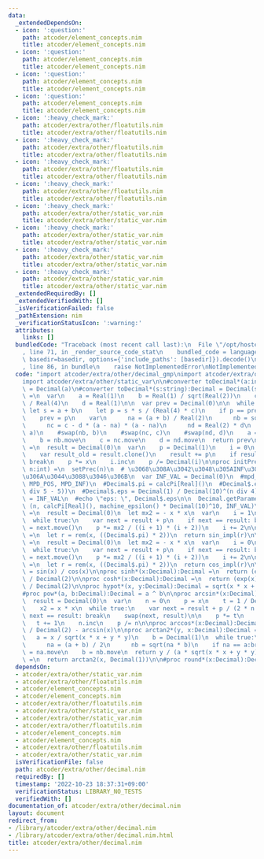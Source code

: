 ```yaml
---
data:
  _extendedDependsOn:
  - icon: ':question:'
    path: atcoder/element_concepts.nim
    title: atcoder/element_concepts.nim
  - icon: ':question:'
    path: atcoder/element_concepts.nim
    title: atcoder/element_concepts.nim
  - icon: ':question:'
    path: atcoder/element_concepts.nim
    title: atcoder/element_concepts.nim
  - icon: ':question:'
    path: atcoder/element_concepts.nim
    title: atcoder/element_concepts.nim
  - icon: ':heavy_check_mark:'
    path: atcoder/extra/other/floatutils.nim
    title: atcoder/extra/other/floatutils.nim
  - icon: ':heavy_check_mark:'
    path: atcoder/extra/other/floatutils.nim
    title: atcoder/extra/other/floatutils.nim
  - icon: ':heavy_check_mark:'
    path: atcoder/extra/other/floatutils.nim
    title: atcoder/extra/other/floatutils.nim
  - icon: ':heavy_check_mark:'
    path: atcoder/extra/other/floatutils.nim
    title: atcoder/extra/other/floatutils.nim
  - icon: ':heavy_check_mark:'
    path: atcoder/extra/other/static_var.nim
    title: atcoder/extra/other/static_var.nim
  - icon: ':heavy_check_mark:'
    path: atcoder/extra/other/static_var.nim
    title: atcoder/extra/other/static_var.nim
  - icon: ':heavy_check_mark:'
    path: atcoder/extra/other/static_var.nim
    title: atcoder/extra/other/static_var.nim
  - icon: ':heavy_check_mark:'
    path: atcoder/extra/other/static_var.nim
    title: atcoder/extra/other/static_var.nim
  _extendedRequiredBy: []
  _extendedVerifiedWith: []
  _isVerificationFailed: false
  _pathExtension: nim
  _verificationStatusIcon: ':warning:'
  attributes:
    links: []
  bundledCode: "Traceback (most recent call last):\n  File \"/opt/hostedtoolcache/Python/3.10.8/x64/lib/python3.10/site-packages/onlinejudge_verify/documentation/build.py\"\
    , line 71, in _render_source_code_stat\n    bundled_code = language.bundle(stat.path,\
    \ basedir=basedir, options={'include_paths': [basedir]}).decode()\n  File \"/opt/hostedtoolcache/Python/3.10.8/x64/lib/python3.10/site-packages/onlinejudge_verify/languages/nim.py\"\
    , line 86, in bundle\n    raise NotImplementedError\nNotImplementedError\n"
  code: "import atcoder/extra/other/decimal_gmp\nimport atcoder/extra/other/floatutils\n\
    import atcoder/extra/other/static_var\n\n#converter toDecimal*(a:int):Decimal\
    \ = Decimal(a)\n#converter toDecimal*(s:string):Decimal = Decimal(s)\n\nproc calcPi*[Real]():Real\
    \ =\n  var\n    a = Real(1)\n    b = Real(1) / sqrt(Real(2))\n    c = Real(1)\
    \ / Real(4)\n    d = Real(1)\n\n  var prev = Decimal(0)\n\n  while true:\n   \
    \ let s = a + b\n    let p = s * s / (Real(4) * c)\n    if p == prev: break\n\
    \    prev = p\n    var\n      na = (a + b) / Real(2)\n      nb = sqrt(a * b)\n\
    \      nc = c - d * (a - na) * (a - na)\n      nd = Real(2) * d\n    #swap(na,\
    \ a)\n    #swap(nb, b)\n    #swap(nc, c)\n    #swap(nd, d)\n    a = na.move\n\
    \    b = nb.move\n    c = nc.move\n    d = nd.move\n  return prev\n\nproc exp*(x:Decimal):Decimal\
    \ =\n  result = Decimal(0)\n  var\n    p = Decimal(1)\n    i = 0\n  while true:\n\
    \    var result_old = result.clone()\n    result += p\n    if result == result_old:\
    \ break\n    p *= x\n    i.inc\n    p /= Decimal(i)\n\nproc initPrec*(Real:typedesc[Decimal],\
    \ n:int) =\n  setPrec(n)\n  # \u3068\u308A\u3042\u3048\u305AINF\u306F\u547C\u3070\
    \u306A\u3044\u3088\u3046\u306B\n  var INF_VAL = Decimal(0)\n  #mpd_setspecial(INF_VAL[],\
    \ MPD_POS, MPD_INF)\n  #Decimal$.pi = calcPi[Real]()\n  #Decimal$.eps = Decimal(10)^(-(n\
    \ div 5 - 5))\n  #Decimal$.eps = Decimal(1) / Decimal(10)^(n div 4)\n  #Decimal$.inf\
    \ = INF_VAL\n  #echo \"eps: \", Decimal$.eps\n\n  Decimal.getParameters()[] =\
    \ (n, calcPi[Real](), machine_epsilon() * Decimal(10)^10, INF_VAL)\n\nproc sin_impl*(x:Decimal):Decimal\
    \ =\n  result = Decimal(0)\n  let mx2 = - x * x\n  var\n    i = 1\n    p = x\n\
    \  while true:\n    var next = result + p\n    if next == result: break\n    result\
    \ = next.move()\n    p *= mx2 / ((i + 1) * (i + 2))\n    i += 2\n\nproc sin*(x:Decimal):Decimal\
    \ =\n  let r = rem(x, ((Decimal$.pi) * 2))\n  return sin_impl(r)\n\nproc cos_impl(x:Decimal):Decimal\
    \ =\n  result = Decimal(0)\n  let mx2 = - x * x\n  var\n    i = 0\n    p = Decimal(1)\n\
    \  while true:\n    var next = result + p\n    if next == result: break\n    result\
    \ = next.move()\n    p *= mx2 / ((i + 1) * (i + 2))\n    i += 2\n\nproc cos*(x:Decimal):Decimal\
    \ =\n  let r = rem(x, ((Decimal$.pi) * 2))\n  return cos_impl(r)\n\nproc tan*(x:Decimal):Decimal\
    \ = sin(x) / cos(x)\n\nproc sinh*(x:Decimal):Decimal =\n  return (exp(x) - exp(-x))\
    \ / Decimal(2)\n\nproc cosh*(x:Decimal):Decimal =\n  return (exp(x) + exp(-x))\
    \ / Decimal(2)\n\nproc hypot*(x, y:Decimal):Decimal = sqrt(x * x + y * y)\n\n\
    #proc pow*(a, b:Decimal):Decimal = a ^ b\n\nproc arcsin*(x:Decimal):Decimal =\n\
    \  result = Decimal(0)\n  var\n    n = 0\n    p = x\n    t = 1 / Decimal(2)\n\
    \    x2 = x * x\n  while true:\n    var next = result + p / (2 * n + 1)\n    if\
    \ next == result: break\n    swap(next, result)\n\n    p *= t\n    p *= x2\n \
    \   t += 1\n    n.inc\n    p /= n\n\nproc arccos*(x:Decimal):Decimal =\n  (Decimal$.pi)\
    \ / Decimal(2) - arcsin(x)\n\nproc arctan2*(y, x:Decimal):Decimal =\n  var\n \
    \   a = x / sqrt(x * x + y * y)\n    b = Decimal(1)\n  while true:\n    var\n\
    \      na = (a + b) / 2\n      nb = sqrt(na * b)\n    if na == a:break\n    a\
    \ = na.move\n    b = nb.move\n  return y / (a * sqrt(x * x + y * y))\nproc arctan*(x:Decimal):Decimal\
    \ =\n  return arctan2(x, Decimal(1))\n\n#proc round*(x:Decimal):Decimal = round_to_int(x)\n"
  dependsOn:
  - atcoder/extra/other/static_var.nim
  - atcoder/extra/other/floatutils.nim
  - atcoder/element_concepts.nim
  - atcoder/element_concepts.nim
  - atcoder/extra/other/floatutils.nim
  - atcoder/extra/other/static_var.nim
  - atcoder/extra/other/static_var.nim
  - atcoder/extra/other/floatutils.nim
  - atcoder/element_concepts.nim
  - atcoder/element_concepts.nim
  - atcoder/extra/other/floatutils.nim
  - atcoder/extra/other/static_var.nim
  isVerificationFile: false
  path: atcoder/extra/other/decimal.nim
  requiredBy: []
  timestamp: '2022-10-23 18:37:31+09:00'
  verificationStatus: LIBRARY_NO_TESTS
  verifiedWith: []
documentation_of: atcoder/extra/other/decimal.nim
layout: document
redirect_from:
- /library/atcoder/extra/other/decimal.nim
- /library/atcoder/extra/other/decimal.nim.html
title: atcoder/extra/other/decimal.nim
---
```

